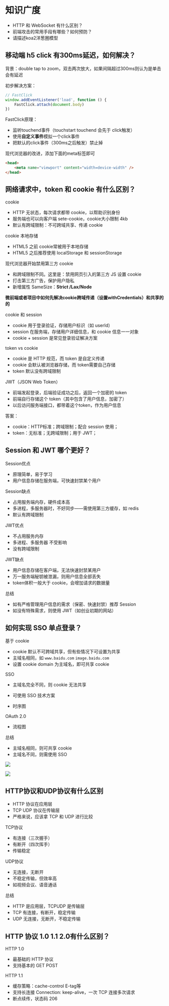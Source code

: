 # 知识广度

- HTTP 和 WebSocket 有什么区别？
- 前端攻击的常用手段有哪些？如何预防？
- 请描述koa2洋葱圈模型

## 移动端 h5 click  有300ms延迟，如何解决？

背景：double tap to zoom，双击两次放大，如果间隔超过300ms则认为是单击会有延迟

初步解决方案：

```javascript
// FastClick
window.addEventListener('load', function () {
    FastClick.attach(document.body)
})
```

FastClick原理：

- 监听touchend事件（touchstart touchend 会先于 click触发）
- 使用**自定义事件**模拟一个click事件
- 把默认的click事件（300ms之后触发）禁止掉

现代浏览器的改进，添加下面的meta标签即可

```html
<head>
    <meta name="viewport" content="width=device-width" />
</head>
```

## 网络请求中，token 和 cookie 有什么区别？

cookie

- HTTP 无状态，每次请求都带 cookie，以帮助识别身份
- 服务端也可以向客户端 sete-cookie，cookie大小限制 4kb
- 默认有跨域限制：不可跨域共享、传递 cookie

cookie 本地存储

- HTML5 之前 cookie常被用于本地存储
- HTML5 之后推荐使用 localStorage 和 sessionStorage

现代浏览器开始禁用第三方 cookie

- 和跨域限制不同。这里是：禁用网页引入的第三方 JS 设置 cookie
- 打击第三方广告，保护用户隐私
- 新增属性 SameSize：**Strict /Lax/Node**

**微前端或者项目中如何先解决cookie跨域传递（设置withCredentials）和共享的的**

cookie 和 session

- cookie 用于登录验证，存储用户标识（如 userId）
- session 在服务端，存储用户详细信息，和 cookie 信息一一对象
- cookie + session 是常见登录验证解决方案

token vs cookie

- cookie 是 HTTP 规范，而 token 是自定义传递
- cookie 会默认被浏览器存储，而 token需要自己存储
- token 默认没有跨域限制

JWT（JSON Web Token）

- 前端发起登录，后端验证成功之后，返回一个加密的 token
- 前端自行存储这个 token（其中包含了用户信息，加密了）
- 以后访问服务端接口，都带着这个token，作为用户信息

答案：

- cookie：HTTP标准；跨域限制；配合 session 使用；
- token：无标准；无跨域限制；用于 JWT；

## Session 和 JWT 哪个更好？

Session优点

- 原理简单，易于学习
- 用户信息存储在服务端，可快速封禁某个用户

Session缺点

- 占用服务端内存，硬件成本高
- 多进程，多服务器时，不好同步——需使用第三方缓存，如 redis
- 默认有跨域限制

JWT优点

- 不占用服务内存
- 多进程、多服务器 不受影响
- 没有跨域限制

JWT缺点

- 用户信息存储在客户端，无法快速封禁某用户
- 万一服务端秘钥被泄漏，则用户信息全部丢失
- token体积一般大于 cookie，会增加请求的数据量

总结

- 如有严格管理用户信息的需求（保密、快速封禁）推荐 Session
- 如没有特殊需求，则使用 JWT（如创业初期的网站）

## 如何实现 SSO 单点登录？

基于 cookie

- cookie 默认不可跨域共享，但有些情况下可设置为共享
- 主域名相同，如 `www.baidu.com` `image.baidu.com`
- 设置 cookie domain 为主域名，即可共享 cookie

SSO

- 主域名完全不同，则 cookie 无法共享
- 可使用 SSO 技术方案

- 时序图

OAuth 2.0

- 流程图

总结

- 主域名相同，则可共享 cookie
- 主域名不同，则需使用 SSO

![](http://cdn.wangtongmeng.com/20231030095311.png)

![](http://cdn.wangtongmeng.com/20231030095917-d1109d.png)

## HTTP协议和UDP协议有什么区别

- HTTP 协议在应用层
- TCP UDP 协议在传输层
- 严格来说，应该拿 TCP 和 UDP 进行比较

TCP协议

- 有连接（三次握手）
- 有断开（四次挥手）
- 传输稳定

UDP协议

- 无连接，无断开
- 不稳定传输，但效率高
- 如视频会议、语音通话

总结

- HTTP 是应用层，TCPUDP 是传输层
- TCP 有连接，有断开，稳定传输
- UDP 无连接，无断开，不稳定传输

## HTTP 协议 1.0 1.1 2.0有什么区别？

HTTP 1.0

- 最基础的 HTTP 协议
- 支持基本的 GET POST 

HTTP 1.1

- 缓存策略：cache-control E-tag等
- 支持长连接 Connection: keep-alive，一次 TCP 连接多次请求
- 断点续传，状态码 206